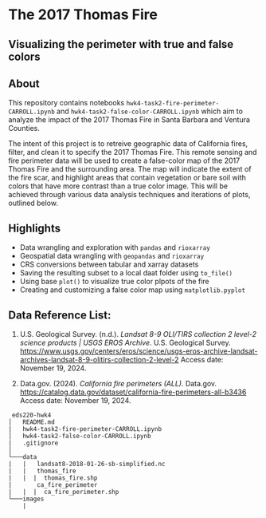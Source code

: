 # The 2017 Thomas Fire
## Visualizing the perimeter with true and false colors

## About
This repository contains notebooks `hwk4-task2-fire-perimeter-CARROLL.ipynb` and `hwk4-task2-false-color-CARROLL.ipynb` which aim to analyze the impact of the 2017 Thomas Fire in Santa Barbara and Ventura Counties.

The intent of this project is to retreive geographic data of California fires, filter, and clean it to specify the 2017 Thomas Fire. This remote sensing and fire perimeter data will be used to create a false-color map of the 2017 Thomas Fire and the surrounding area. The map will indicate the extent of the fire scar, and highlight areas that contain vegetation or bare soil with colors that have more contrast than a true color image. This will be achieved through various data analysis techniques and iterations of plots, outlined below.

## Highlights

- Data wrangling and exploration with `pandas` and `rioxarray`
- Geospatial data wrangling with `geopandas` and `rioxarray`
- CRS conversions between tabular and xarray datasets
- Saving the resulting subset to a local daat folder using `to_file()`
- Using base `plot()` to visualize true color plpots of the fire
- Creating and customizing a false color map using `matplotlib.pyplot`




## **Data Reference List:**

1. U.S. Geological Survey. (n.d.). *Landsat 8-9 OLI/TIRS collection 2 level-2 science products | USGS EROS Archive*. U.S. Geological Survey. https://www.usgs.gov/centers/eros/science/usgs-eros-archive-landsat-archives-landsat-8-9-olitirs-collection-2-level-2 Access date: November 19, 2024.

2. Data.gov. (2024). *California fire perimeters (ALL)*. Data.gov. https://catalog.data.gov/dataset/california-fire-perimeters-all-b3436 Access date: November 19, 2024.


```
 eds220-hwk4
│   README.md
|   hwk4-task2-fire-perimeter-CARROLL.ipynb
│   hwk4-task2-false-color-CARROLL.ipynb
|   .gitignore
│
└───data
|   |   landsat8-2018-01-26-sb-simplified.nc
|   |   thomas_fire
|   |  |  thomas_fire.shp
|       ca_fire_perimeter
|   |  |  ca_fire_perimeter.shp
└───images
    |   
 ```
